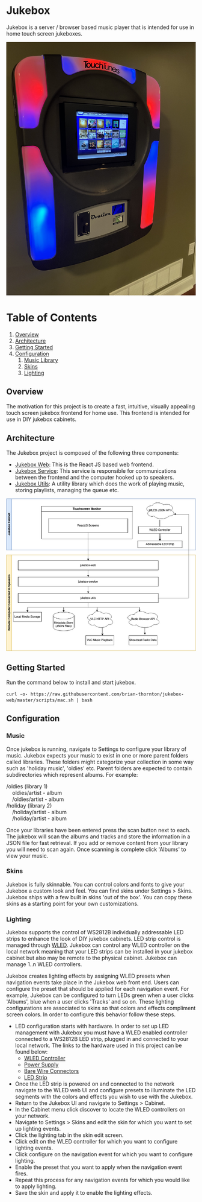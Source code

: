 # Jukebox

Jukebox is a server / browser based music player that is intended for use in home touch screen jukeboxes. 

![Overview](./doc/jukebox_cabinet.jpg)

# Table of Contents
1. [Overview](#overview)
2. [Architecture](#architecture)
3. [Getting Started](#getting-started)
4. [Configuration](#configuration)
    1. [Music Library](#music)
    2. [Skins](#skins)
    3. [Lighting](#skins)

## Overview

The motivation for this project is to create a fast, intuitive, visually appealing touch screen jukebox frontend for home use. This frontend is intended for use in DIY jukebox cabinets.

## Architecture

The Jukebox project is composed of the following three components:
- [Jukebox Web](https://github.com/brian-thornton/jukebox-web): This is the React JS based web frontend.
- [Jukebox Service](https://github.com/brian-thornton/jukebox-service): This service is responsible for communications between the frontend and the computer hooked up to speakers.
- [Jukebox Utils](https://github.com/brian-thornton/jukebox-utils): A utility library which does the work of playing music, storing playlists, managing the queue etc.

![Overview](./doc/Jukebox.jpg)

## Getting Started

Run the command below to install and start jukebox.
```
curl -o- https://raw.githubusercontent.com/brian-thornton/jukebox-web/master/scripts/mac.sh | bash
```

## Configuration

### Music

Once jukebox is running, navigate to Settings to configure your library of music. Jukebox expects your music to exist in one or more parent folders called libraries. These folders might categorize your collection in some way such as 'holiday music', 'oldies' etc. Parent folders are expected to contain subdirectories which represent albums.  For example:

/oldies (library 1)\
&nbsp;&nbsp;&nbsp;&nbsp;oldies/artist - album\
&nbsp;&nbsp;&nbsp;&nbsp;/oldies/artist - album\
/holiday (library 2)\
&nbsp;&nbsp;&nbsp;&nbsp;/holiday/artist - album\
&nbsp;&nbsp;&nbsp;&nbsp;/holiday/artist - album

Once your libraries have been entered press the scan button next to each. The jukebox will scan the albums and tracks and store the information in a JSON file for fast retrieval. If you add or remove content from your library you will need to scan again. Once scanning is complete click 'Albums' to view your music.

### Skins
Jukebox is fully skinnable. You can control colors and fonts to give your Jukebox a custom look and feel. You can find skins under Settings > Skins. Jukebox ships with a few built in skins 'out of the box'. You can copy these skins as a starting point for your own customizations.

### Lighting
Jukebox supports the control of WS2812B individually addressable LED strips to enhance the look of DIY jukebox cabinets. LED strip control is managed through [WLED](https://kno.wled.ge/). Jukebox can control any WLED controller on the local network meaning that your LED strips can be installed in your jukebox cabinet but also may be remote to the physical cabinet. Jukebox can manage 1..n WLED controllers. 

Jukebox creates lighting effects by assigning WLED presets when navigation events take place in the Jukebox web front end. Users can configure the preset that should be applied for each navigation event. For example, Jukebox can be configured to turn LEDs green when a user clicks 'Albums', blue when a user clicks 'Tracks' and so on. These lighting configurations are associated to skins so that colors and effects compliment screen colors. In order to configure this behavior follow these steps.

- LED configuration starts with hardware. In order to set up LED management with Jukebox you must have a WLED enabled controller connected to a WS2812B LED strip, plugged in and connected to your local network. The links to the hardware used in this project can be found below:
  - [WLED Controller](https://www.athom.tech/wled)
  - [Power Supply](https://www.amazon.com/gp/product/B078RZBL8X/ref=ppx_yo_dt_b_search_asin_title?ie=UTF8&psc=1)
  - [Bare Wire Connectors](https://www.amazon.com/gp/product/B08PYT6HZ2/ref=ppx_yo_dt_b_search_asin_title?ie=UTF8&psc=1)
  - [LED Strip](https://www.amazon.com/gp/product/B01CDTEJBG/ref=ppx_yo_dt_b_search_asin_title?ie=UTF8&th=1)
- Once the LED strip is powered on and connected to the network navigate to the WLED web UI and configure presets to illuminate the LED segments with the colors and effects you wish to use with the Jukebox.
- Return to the Jukebox UI and navigate to Settings > Cabinet.
- In the Cabinet menu click discover to locate the WLED controllers on your network.
- Navigate to Settings > Skins and edit the skin for which you want to set up lighting events.
- Click the lighting tab in the skin edit screen.
- Click edit on the WLED controller for which you want to configure lighting events.
- Click configure on the navigation event for which you want to configure lighting. 
- Enable the preset that you want to apply when the navigation event fires.
- Repeat this process for any navigation events for which you would like to apply lighting.
- Save the skin and apply it to enable the lighting effects.